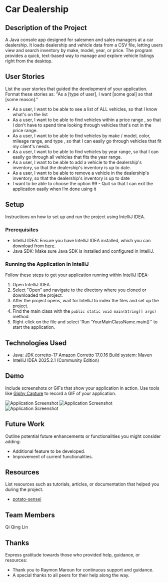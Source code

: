 # Car Dealership

## Description of the Project

A Java console app designed for salesmen and sales managers at a car dealership.
It loads dealership and vehicle data from a CSV file, letting users view and search inventory by make, model, year, or price.
The program provides a quick, text-based way to manage and explore vehicle listings right from the desktop.

## User Stories

List the user stories that guided the development of your application. Format these stories as: "As a [type of user], I want [some goal] so that [some reason]."

- As a user, I want to be able to see a list of ALL vehicles, so that I know what's on the list
- As a user, I want to be able to find vehicles within a price range , so that I don't have to spend time looking through vehicles that's not in the price range.
- As a user, I want to be able to find vehicles by make / model, color, mileage range, and type , so that I can easily go through vehicles that fit my client's needs.
- As a user, I want to be able to find vehicles by year range, so that I can easily go through all vehicles that fits the year range.
- As a user, I want to be able to add a vehicle to the dealership's inventory, so that the dealership's inventory is up to date.
- As a user, I want to be able to remove a vehicle in the dealership's inventory, so that the dealership's inventory is up to date
- I want to be able to choose the option 99 - Quit so that I can exit the application easily when I’m done using it

## Setup

Instructions on how to set up and run the project using IntelliJ IDEA.

### Prerequisites

- IntelliJ IDEA: Ensure you have IntelliJ IDEA installed, which you can download from [here](https://www.jetbrains.com/idea/download/).
- Java SDK: Make sure Java SDK is installed and configured in IntelliJ.

### Running the Application in IntelliJ

Follow these steps to get your application running within IntelliJ IDEA:

1. Open IntelliJ IDEA.
2. Select "Open" and navigate to the directory where you cloned or downloaded the project.
3. After the project opens, wait for IntelliJ to index the files and set up the project.
4. Find the main class with the `public static void main(String[] args)` method.
5. Right-click on the file and select 'Run 'YourMainClassName.main()'' to start the application.

## Technologies Used

- Java: JDK corretto-17 Amazon Corretto 17.0.16
  Build system: Maven
- IntelliJ IDEA 2025.2.1 (Community Edition)

## Demo

Include screenshots or GIFs that show your application in action. Use tools like [Giphy Capture](https://giphy.com/apps/giphycapture) to record a GIF of your application.

![Application Screenshot](HomeScreenScreenshot.png)
![Application Screenshot](VehicleDisplayScreenshot.png)
![Application Screenshot](ErrorMessageScreenshot.png)


## Future Work

Outline potential future enhancements or functionalities you might consider adding:

- Additional feature to be developed.
- Improvement of current functionalities.

## Resources

List resources such as tutorials, articles, or documentation that helped you during the project.

- [potato-sensei](https://chatgpt.com/g/g-681d378b0c90819197b16e49abe384ec-potato-sensei)


## Team Members

Qi Qing Lin

## Thanks

Express gratitude towards those who provided help, guidance, or resources:

- Thank you to Raymon Maroun for continuous support and guidance.
- A special thanks to all peers for their help along the way.
